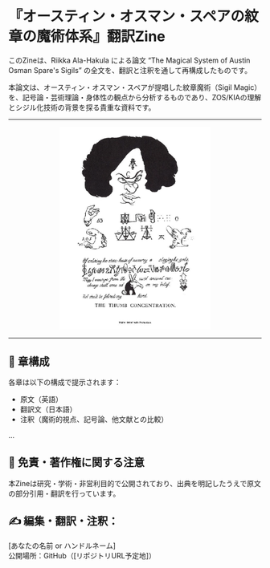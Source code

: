 # 『オースティン・オスマン・スペアの紋章の魔術体系』翻訳Zine

このZineは、Riikka Ala-Hakula による論文 “The Magical System of Austin Osman Spare's Sigils” の全文を、翻訳と注釈を通して再構成したものです。

本論文は、オースティン・オスマン・スペアが提唱した紋章魔術（Sigil Magic）を、記号論・芸術理論・身体性の観点から分析するものであり、ZOS/KIAの理解とシジル化技術の背景を探る貴重な資料です。


---
<div align="center">
 <img src="spare.png" width="300">
</div>

---



## 📖 章構成

各章は以下の構成で提示されます：

- 原文（英語）
- 翻訳文（日本語）
- 注釈（魔術的視点、記号論、他文献との比較）

...

## 🔖 免責・著作権に関する注意

本Zineは研究・学術・非営利目的で公開されており、出典を明記したうえで原文の部分引用・翻訳を行っています。

## ✍️ 編集・翻訳・注釈：  
[あなたの名前 or ハンドルネーム]  
公開場所：GitHub（[リポジトリURL予定地]）
